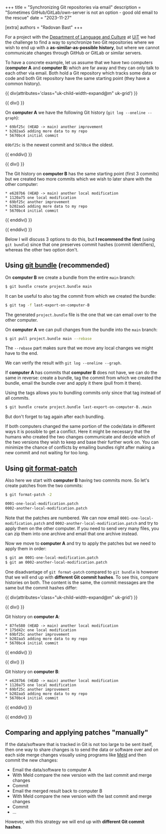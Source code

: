 +++
title = "Synchronizing Git repositories via email"
description = "Sometimes GitHub/GitLab/own-server is not an option - good old email to the rescue"
date = "2023-11-27"

[extra]
authors = "Radovan Bast"
+++

For a project with the [Department of Language and
Culture](https://en.uit.no/enhet/isk) at [UiT](https://uit.no/) we had the
challenge to find a way to synchronize two Git repositories where we wish to
end up with a **as-similar-as-possible history**, but where we cannot communicate
changes through GitHub or GitLab or similar servers.

To have a concrete example, let us assume that we have two computers
(**computer A** and **computer B**) which are far away and they can only talk
to each other via email. Both hold a Git repository which tracks some data or
code and both Git repository have the same starting point (they have a common
history).

{{ div(attributes='class="uk-child-width-expand@m" uk-grid') }}

{{ div() }}

On **computer A** we have the following Git history (`git log --oneline --graph`):
```
* 69bf25c (HEAD -> main) another improvement
* b202aa5 adding more data to my repo
* 5670bc4 initial commit
```
`69bf25c` is the newest commit and `5670bc4` the oldest.

{{ enddiv() }}

{{ div() }}

The Git history on **computer B** has the same starting point (first 3 commits)
but we created two more commits which we wish to later share with the other
computer:
```
* e6287b6 (HEAD -> main) another local modification
* 1120a75 one local modification
* 69bf25c another improvement
* b202aa5 adding more data to my repo
* 5670bc4 initial commit
```

{{ enddiv() }}

{{ enddiv() }}

Below I will discuss 3 options to do this, but **I recommend the first** (using
`git bundle`) since that one preserves commit hashes (commit identifiers),
whereas the other two option don't.

<!-- toc -->


## Using [git bundle](https://git-scm.com/docs/git-bundle) (recommended)

On **computer B** we create a bundle from the entire `main` branch:
```bash
$ git bundle create project.bundle main
```

It can be useful to also tag the commit from which we created the bundle:
```bash
$ git tag -f last-export-on-computer-B
```

The generated `project.bundle` file is the one that we can email over to the other computer.

On **computer A** we can pull changes from the bundle into the `main` branch:
```bash
$ git pull project.bundle main --rebase
```

The `--rebase` part makes sure that we move any local changes we might have to
the end.

We can verify the result with `git log --oneline --graph`.

If **computer A** has commits that **computer B** does not have, we can do the
same in reverse: create a bundle, tag the commit from which we created the
bundle, email the bundle over and apply it there (pull from it there).

Using the tags allows you to bundling commits only since that tag instead of all commits.
```bash
$ git bundle create project.bundle last-export-on-computer-B..main
```

But don't forget to tag again after each bundling.

If both computers changed the same portion of the code/data in different ways
it is possible to get a conflict. Here it might be necessary that the humans
who created the two changes communicate and decide which of the two versions
they wish to keep and base their further work on. You can minimize the chance
of conflicts by emailing bundles right after making a new commit and not
waiting for too long.


## Using [git format-patch](https://git-scm.com/docs/git-format-patch)

Also here we start with **computer B** having two commits more. So let's create patches
from the two commits:
```bash
$ git format-patch -2

0001-one-local-modification.patch
0002-another-local-modification.patch
```

Note that the patches are numbered. We can now email
`0001-one-local-modification.patch` and `0002-another-local-modification.patch`
and try to apply them on the other computer. If you need to send very many
files, you can zip them into one archive and email that one archive instead.

Now we move to **computer A** and try to apply the patches but we need to apply them in order:
```bash
$ git am 0001-one-local-modification.patch
$ git am 0002-another-local-modification.patch
```

One disadvantage of `git format-patch` compared to `git bundle` is however that
we will end up with **different Git commit hashes**.
To see this, compare histories on both. The content is the same, the commit messages
are the same but the commit hashes differ:

{{ div(attributes='class="uk-child-width-expand@m" uk-grid') }}

{{ div() }}

Git history on **computer A**:
```
* 87fe580 (HEAD -> main) another local modification
* 175d42c one local modification
* 69bf25c another improvement
* b202aa5 adding more data to my repo
* 5670bc4 initial commit
```

{{ enddiv() }}

{{ div() }}

Git history on **computer B**:
```
* e6287b6 (HEAD -> main) another local modification
* 1120a75 one local modification
* 69bf25c another improvement
* b202aa5 adding more data to my repo
* 5670bc4 initial commit
```

{{ enddiv() }}

{{ enddiv() }}


## Comparing and applying patches "manually"

If the data/software that is tracked in Git is not too large to be sent itself,
then one way to share changes is to send the data or software over and on each
side merge changes visually using programs like [Meld](https://meldmerge.org/)
and then commit the new changes:
- Email the data/software to computer A
- With Meld compare the new version with the last commit and merge changes
- Commit
- Email the merged result back to computer B
- With Meld compare the new version with the last commit and merge changes
- Commit
- ...

However, with this strategy we will end up with **different Git commit hashes**.
